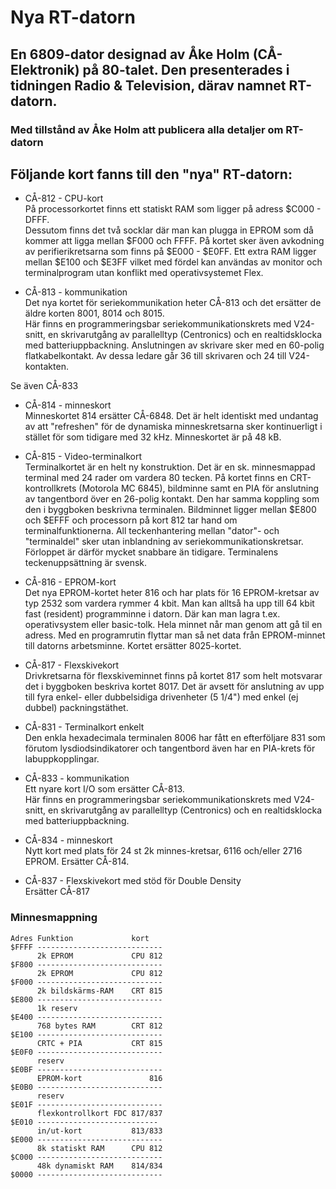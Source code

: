 # Nya RT-datorn
## En 6809-dator designad av Åke Holm (CÅ-Elektronik) på 80-talet. Den presenterades i tidningen Radio & Television, därav namnet RT-datorn.
### Med tillstånd av Åke Holm att publicera alla detaljer om RT-datorn

## Följande kort fanns till den "nya" RT-datorn:

* CÅ-812 - CPU-kort  
På processorkortet finns ett statiskt RAM som ligger på adress $C000 - DFFF.  
Dessutom finns det två socklar där man kan plugga in EPROM som då kommer att ligga mellan $F000 och FFFF. På kortet sker även avkodning av perifierikretsarna som finns på $E000 - $E0FF. Ett extra RAM ligger mellan $E100 och $E3FF vilket med fördel kan användas av monitor och terminalprogram utan konflikt med operativsystemet Flex.


* CÅ-813 - kommunikation  
Det nya kortet för seriekommunikation heter CÅ-813 och det ersätter de äldre korten 8001, 8014 och 8015.  
Här finns en programmeringsbar seriekommunikationskrets med V24-snitt, en skrivarutgång av parallelltyp (Centronics) och en realtidsklocka med batteriuppbackning.
Anslutningen av skrivare sker med en 60-polig flatkabelkontakt. Av dessa ledare går 36 till skrivaren och 24 till V24-kontakten.  

Se även CÅ-833

* CÅ-814 - minneskort  
Minneskortet 814 ersätter CÅ-6848. Det är helt identiskt med undantag av att "refreshen" för de dynamiska minneskretsarna sker kontinuerligt i stället för som tidigare med 32 kHz. Minneskortet är på 48 kB.

* CÅ-815 - Video-terminalkort  
Terminalkortet är en helt ny konstruktion. Det är en sk. minnesmappad terminal med 24 rader om vardera 80 tecken. På kortet finns en CRT-kontrollkrets (Motorola MC 6845), bildminne samt en PIA för anslutning av tangentbord över en 26-polig kontakt. Den har samma koppling som den i byggboken beskrivna terminalen.
Bildminnet ligger mellan $E800 och $EFFF och processorn på kort 812 tar hand om terminalfunktionerna. All teckenhantering mellan "dator"- och "terminaldel" sker utan inblandning av seriekommunikationskretsar. Förloppet är därför mycket snabbare än tidigare. Terminalens teckenuppsättning är svensk. 

* CÅ-816 - EPROM-kort  
Det nya EPROM-kortet heter 816 och har plats för 16 EPROM-kretsar av typ 2532 som vardera rymmer 4 kbit. Man kan alltså ha upp till 64 kbit fast (resident) programminne i datorn. 
Där kan man lagra t.ex. operativsystem eller basic-tolk. Hela minnet når man genom att gå til en adress. Med en programrutin flyttar man så net data från EPROM-minnet till datorns arbetsminne.
Kortet ersätter 8025-kortet.  

* CÅ-817 - Flexskivekort  
Drivkretsarna för flexskiveminnet finns på kortet 817 som helt motsvarar det i byggboken beskriva kortet 8017. Det är avsett för anslutning av upp till fyra enkel- eller dubbelsidiga drivenheter (5 1/4") med enkel (ej dubbel) packningstäthet.

* CÅ-831 - Terminalkort enkelt  
Den enkla hexadecimala terminalen 8006 har fått en efterföljare 831 som förutom lysdiodsindikatorer och tangentbord även har en PIA-krets för labuppkopplingar.

* CÅ-833 - kommunikation  
Ett nyare kort I/O som ersätter CÅ-813.  
Här finns en programmeringsbar seriekommunikationskrets med V24-snitt, en skrivarutgång av parallelltyp (Centronics) och en realtidsklocka med batteriuppbackning.

* CÅ-834 - minneskort  
Nytt kort med plats för 24 st 2k minnes-kretsar, 6116 och/eller 2716 EPROM. Ersätter CÅ-814.

* CÅ-837 - Flexskivekort med stöd för Double Density  
Ersätter CÅ-817


### Minnesmappning
```
Adres Funktion             kort
$FFFF ----------------------------
      2k EPROM             CPU 812
$F800 ----------------------------
      2k EPROM             CPU 812
$F000 ----------------------------
      2k bildskärms-RAM    CRT 815
$E800 ----------------------------
      1k reserv
$E400 ----------------------------
      768 bytes RAM        CRT 812
$E100 ----------------------------
      CRTC + PIA           CRT 815
$E0F0 ----------------------------
      reserv
$E0BF ----------------------------
      EPROM-kort               816
$E0B0 ----------------------------
      reserv
$E01F ----------------------------
      flexkontrollkort FDC 817/837
$E010 ---------------------------
      in/ut-kort           813/833
$E000 ----------------------------
      8k statiskt RAM      CPU 812
$C000 ----------------------------
      48k dynamiskt RAM    814/834
$0000 ----------------------------
```